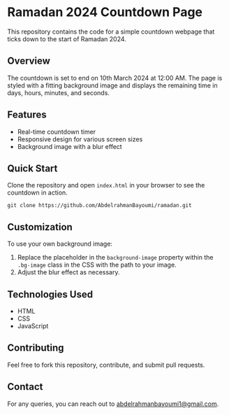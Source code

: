 # Ramadan 2024 Countdown Page

This repository contains the code for a simple countdown webpage that ticks down to the start of Ramadan 2024.

## Overview

The countdown is set to end on 10th March 2024 at 12:00 AM. The page is styled with a fitting background image and displays the remaining time in days, hours, minutes, and seconds.

## Features

- Real-time countdown timer
- Responsive design for various screen sizes
- Background image with a blur effect

## Quick Start

Clone the repository and open `index.html` in your browser to see the countdown in action.

```
git clone https://github.com/AbdelrahmanBayoumi/ramadan.git
```

## Customization

To use your own background image:

1. Replace the placeholder in the `background-image` property within the `.bg-image` class in the CSS with the path to your image.
2. Adjust the blur effect as necessary.

## Technologies Used
- HTML
- CSS
- JavaScript

## Contributing
Feel free to fork this repository, contribute, and submit pull requests.

## Contact

For any queries, you can reach out to abdelrahmanbayoumi1@gmail.com.
